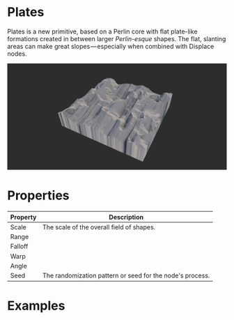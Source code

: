 # Plates



Plates is a new primitive, based on a Perlin core with flat plate-like formations created in between larger *Perlin-esque* shapes. The flat, slanting areas can make great slopes — especially when combined with Displace nodes.

![](/images/ref/Plates/Plates.webp)



# Properties


| Property | Description| 
| -------- | -----------|
| Scale | The scale of the overall field of shapes. |
| Range |  |
| Falloff |  |
| Warp |  |
| Angle |  |
| Seed | The randomization pattern or seed for the node's process. |




# Examples
